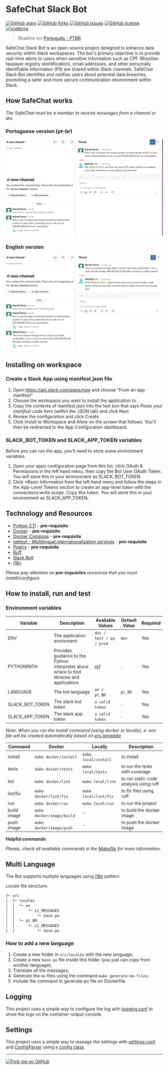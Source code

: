 # SafeChat Slack Bot

[![GitHub stars](https://img.shields.io/github/stars/marcieltorres/safe-chat-slack-bot?style=social)](https://github.com/marcieltorres/safe-chat-slack-bot/stargazers)
[![GitHub forks](https://img.shields.io/github/forks/marcieltorres/safe-chat-slack-bot?style=social)](https://github.com/marcieltorres/safe-chat-slack-bot/network/members)
[![GitHub issues](https://img.shields.io/github/issues/marcieltorres/safe-chat-slack-bot)](https://github.com/marcieltorres/safe-chat-slack-bot/issues)
[![GitHub license](https://img.shields.io/github/license/marcieltorres/safe-chat-slack-bot)](https://github.com/marcieltorres/safe-chat-slack-bot/blob/main/LICENSE)
[![codecov](https://codecov.io/gh/marcieltorres/safe-chat-slack-bot/graph/badge.svg?token=V0T0I3SI3P)](https://codecov.io/gh/marcieltorres/safe-chat-slack-bot)

> Readme em [Português - PTBR](README.PTBR.md).

SafeChat Slack Bot is an open-source project designed to enhance data security within Slack workspaces. The bot's primary objective is to provide real-time alerts to users when sensitive information such as CPF (Brazilian taxpayer registry identification), email addresses, and other personally identifiable information (PII) are shared within Slack channels. SafeChat Slack Bot identifies and notifies users about potential data breaches, promoting a safer and more secure communication environment within Slack.

## How SafeChat works

*The SafeChat must be a member to receive messages from a channel or dm.*

### Portuguese version (pt-br)
![Bot working pt-br](.docs/print_bot_working_in_pt_br_language.png)

### English version
![Bot working en](.docs/print_bot_working_in_en_language.png)

## Installing on workspace

### Create a Slack App using manifest.json file

1. Open https://api.slack.com/apps/new and choose "From an app manifest"
2. Choose the workspace you want to install the application to
3. Copy the contents of manifest.json into the text box that says *Paste your manifest code here* (within the JSON tab) and click Next
4. Review the configuration and click Create
5. Click Install to Workspace and Allow on the screen that follows. You'll then be redirected to the App Configuration dashboard.

### SLACK_BOT_TOKEN and SLACK_APP_TOKEN variables

Before you can run the app, you'll need to store some environment variables.

1. Open your apps configuration page from this list, click OAuth & Permissions in the left hand menu, then copy the Bot User OAuth Token. You will store this in your environment as SLACK_BOT_TOKEN.
2. Click *Basic Information from the left hand menu and follow the steps in the App-Level Tokens section to create an app-level token with the connections:write scope. Copy this token. You will store this in your environment as SLACK_APP_TOKEN.

## Technology and Resources

- [Python 3.11](https://www.python.org/downloads/release/python-3110/) - **pre-requisite**
- [Docker](https://www.docker.com/get-started) - **pre-requisite**
- [Docker Compose](https://docs.docker.com/compose/) - **pre-requisite**
- [gettext - Multilingual internationalization services](https://docs.python.org/pt-br/3/library/gettext.html) - **pre-requisite**
- [Poetry](https://python-poetry.org/) - **pre-requisite**
- [Ruff](https://github.com/astral-sh/ruff)
- [Slack Bolt](https://pypi.org/project/slack-bolt/)
- [i18n](https://docs.python.org/3/library/i18n.html)

*Please pay attention on **pre-requisites** resources that you must install/configure.*

## How to install, run and test

### Environment variables

Variable | Description | Available Values | Default Value | Required
--- | --- | --- | --- | ---
ENV | The application enviroment | `dev / test / qa / prod` | `dev` | Yes
PYTHONPATH | Provides guidance to the Python interpreter about where to find libraries and applications | [ref](https://docs.python.org/3/using/cmdline.html#envvar-PYTHONPATH) | `.` | Yes
LANGUAGE | The bot language | `en / pt_BR` | `pt_BR` | Yes
SLACK_BOT_TOKEN | The slack bot token | `a valid token` | `-` | Yes
SLACK_APP_TOKEN | The slack app token | `a valid token` | `-` | Yes

*Note: When you run the install command (using docker or locally), a .env file will be created automatically based on [env.template](env.template)*

Command | Docker | Locally | Description
---- | ------- | ------- | -------
install | `make docker/install` | `make local/install` | to install
tests | `make docker/tests` | `make local/tests` | to run the tests with coverage
lint | `make docker/lint` | `make local/lint` | to run static code analysis using ruff
lint/fix | `make docker/lint/fix` | `make local/lint/fix` | to fix files using ruff
run | `make docker/run` | `make local/run` | to run the project
build image | `make docker/image/build` | - | to build the docker image
push image | `make docker/image/push` | - | to push the docker image

**Helpful commands**

*Please, check all available commands in the [Makefile](Makefile) for more information*.

## Multi Language

The Bot supports multiple languages using [i18n](https://docs.python.org/3/library/i18n.html) pattern.

Locale file structure:
```
├─ src
│  ├─ locales
│  │  └─ en
│  │      └─ LC_MESSAGES
│  │          └─ base.po
│  │  └─ pt_BR
│  │      └─ LC_MESSAGES
│  │          └─ base.po
```

### How to add a new language

1. Create a new folder in `src/locales` with the new language;
2. Create a new `base.po` file inside this folder (you just can copy from another language);
3. Translate all the messages;
4. Generate the `mo` files using the command `make generate-mo-files`;
5. Include the command to generate po file on Dockerfile.

## Logging

This project uses a simple way to configure the log with [logging.conf](logging.conf) to show the logs on the container output console.

## Settings

This project uses a simple way to manage the settings with [settings.conf](settings.conf) and [ConfigParser](https://docs.python.org/3/library/configparser.html) using a [config class](./src/config/settings.py).

---

[![Fork me on GitHub](https://img.shields.io/badge/Fork%20me%20on-GitHub-brightgreen?style=for-the-badge&logo=github)](https://github.com/marcieltorres/safe-chat-slack-bot/fork)

